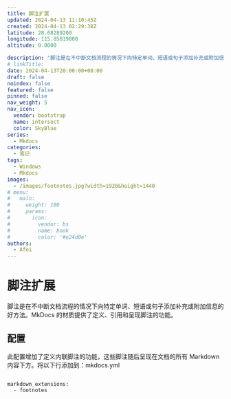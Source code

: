 ```yaml
---
title: 脚注扩展
updated: 2024-04-13 11:10:45Z
created: 2024-04-13 02:29:38Z
latitude: 28.68289200
longitude: 115.85819800
altitude: 0.0000

description: "脚注是在不中断文档流程的情况下向特定单词、短语或句子添加补充或附加信息的好方法。"
# linkTitle:
date: 2024-04-13T20:00:00+08:00
draft: false
noindex: false
featured: false
pinned: false
nav_weight: 5
nav_icon:
  vendor: bootstrap
  name: intersect
  color: SkyBlue
series:
  - Mkdocs
categories:
  - 笔记
tags:
  - Windows
  - Mkdocs
images:
  - /images/footnotes.jpg?width=1920&height=1440
# menu:
#   main:
#     weight: 100
#     params:
#       icon:
#         vendor: bs
#         name: book
#         color: '#e24d0e'
authors:
  - Afei
---
```


# 脚注扩展

	
脚注是在不中断文档流程的情况下向特定单词、短语或句子添加补充或附加信息的好方法。MkDocs 的材质提供了定义、引用和呈现脚注的功能。

## 配置
此配置增加了定义内联脚注的功能，这些脚注随后呈现在文档的所有 Markdown 内容下方。将以下行添加到：mkdocs.yml
```

markdown_extensions:
  - footnotes
  
```